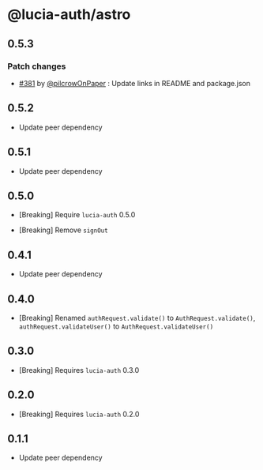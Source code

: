 # @lucia-auth/astro

## 0.5.3

### Patch changes

- [#381](https://github.com/pilcrowOnPaper/lucia/pull/381) by [@pilcrowOnPaper](https://github.com/pilcrowOnPaper) : Update links in README and package.json

## 0.5.2

- Update peer dependency

## 0.5.1

- Update peer dependency

## 0.5.0

- [Breaking] Require `lucia-auth` 0.5.0

- [Breaking] Remove `signOut`

## 0.4.1

- Update peer dependency

## 0.4.0

- [Breaking] Renamed `authRequest.validate()` to `AuthRequest.validate()`, `authRequest.validateUser()` to `AuthRequest.validateUser()`

## 0.3.0

- [Breaking] Requires `lucia-auth` 0.3.0

## 0.2.0

- [Breaking] Requires `lucia-auth` 0.2.0

## 0.1.1

- Update peer dependency
